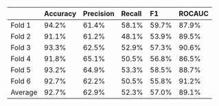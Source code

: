 |         | Accuracy   | Precision   | Recall   | F1    | ROCAUC   |
|:--------|:-----------|:------------|:---------|:------|:---------|
| Fold 1  | 94.2%      | 61.4%       | 58.1%    | 59.7% | 87.9%    |
| Fold 2  | 91.1%      | 61.2%       | 48.1%    | 53.9% | 89.5%    |
| Fold 3  | 93.3%      | 62.5%       | 52.9%    | 57.3% | 90.6%    |
| Fold 4  | 91.8%      | 65.1%       | 50.5%    | 56.8% | 86.5%    |
| Fold 5  | 93.2%      | 64.9%       | 53.3%    | 58.5% | 88.7%    |
| Fold 6  | 92.7%      | 62.2%       | 50.5%    | 55.8% | 91.2%    |
| Average | 92.7%      | 62.9%       | 52.3%    | 57.0% | 89.1%    |